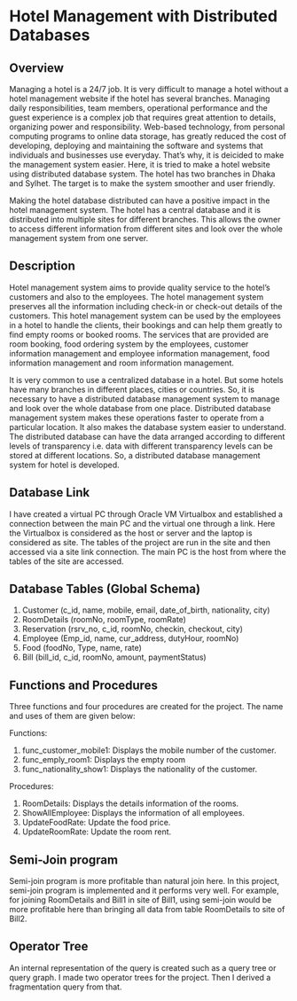 # Hotel Management with Distributed Databases

## Overview

Managing a hotel is a 24/7 job. It is very difficult to manage a hotel without a hotel management website if the hotel has several branches. Managing daily responsibilities, team members, operational performance and the guest experience is a complex job that requires great attention to details, organizing power and responsibility. Web-based technology, from personal computing programs to online data storage, has greatly reduced the cost of developing, deploying and maintaining the software and systems that individuals and businesses use everyday. That’s why, it is deicided to make the management system easier. Here, it is tried to make a hotel website using distributed database system. The hotel has two branches in Dhaka and Sylhet. The target is to make the system smoother and user friendly.

Making the hotel database distributed can have a positive impact in the hotel management system. The hotel has a central database and it is distributed into multiple sites for different branches. This allows the owner to access different information from different sites and look over the whole management system from one server.

## Description

Hotel management system aims to provide quality service to the hotel’s customers and also to the employees. The hotel management system preserves all the information including check-in or check-out details of the customers. This hotel management system can be used by the employees in a hotel to handle the clients, their bookings and can help them greatly to find empty rooms or booked rooms. The services that are provided are room booking, food ordering system by the employees, customer information management and employee information management, food information management and room information management.

It is very common to use a centralized database in a hotel. But some hotels have many branches in different places, cities or countries. So, it is necessary to have a distributed database management system to manage and look over the whole database from one place. Distributed database management system makes these operations faster to operate from a particular location. It also makes the database system easier to understand. The distributed database can have the data arranged according to different levels of transparency i.e. data with different transparency levels can be stored at different locations. So, a distributed database management system for hotel is developed.


## Database Link 
I have created a virtual PC through Oracle VM Virtualbox and established a connection between the main PC and the virtual one through a link.
Here the Virtualbox is considered as the host or server and the laptop is considered as site. The tables of the project are run in the site and then accessed via a site link connection. The main PC is the host from where the tables of the site are accessed.

## Database Tables (Global Schema)

1. Customer (c_id, name, mobile, email, date_of_birth, nationality, city)
2. RoomDetails (roomNo, roomType, roomRate)
3. Reservation (rsrv_no, c_id, roomNo, checkin, checkout, city)
4. Employee (Emp_id, name, cur_address, dutyHour, roomNo)
5. Food (foodNo, Type, name, rate)
6. Bill (bill_id, c_id, roomNo, amount, paymentStatus)

## Functions and Procedures

Three functions and four procedures are created for the project. The name and uses of them are given below:

Functions: 
1. func_customer_mobile1: Displays the mobile number of the customer.
2. func_emply_room1: Displays the empty room
3. func_nationality_show1: Displays the nationality of the customer.

Procedures:
1. RoomDetails: Displays the details information of the rooms.
2. ShowAllEmployee: Displays the information of all employees.
3. UpdateFoodRate: Update the food price.
4. UpdateRoomRate: Update the room rent. 

## Semi-Join program

Semi-join program is more profitable than natural join here. In this project, semi-join program is implemented and it performs very well. For example, for joining RoomDetails and Bill1 in site of Bill1, using semi-join would be more profitable here than bringing all data from table RoomDetails to site of Bill2.

## Operator Tree

An internal representation of the query is created such as a query tree or query graph. I made two operator trees for the project. Then I derived a fragmentation query from that.
